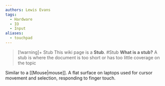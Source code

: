 ```yaml
---
authors: Lewis Evans
tags:
  - Hardware
  - IO
  - Input
aliases:
  - touchpad
---
```

> [!warning]+ Stub
> This wiki page is a **Stub**.
> #Stub 
> **What is a stub?**
> A stub is where the document is too short or has too little coverage on the topic

Similar to a [[Mouse|mouse]]. A flat surface on laptops used for cursor movement and selection, responding to finger touch.